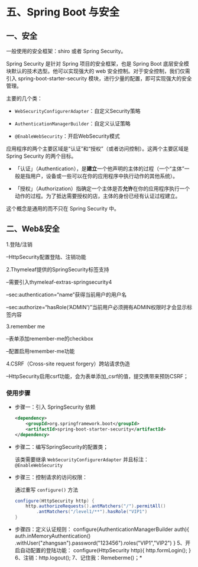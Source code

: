 # 五、Spring Boot 与安全

## 一、安全

一般使用的安全框架：shiro 或者 Spring Security。

Spring Security 是针对 Spring 项目的安全框架，也是 Spring Boot 底层安全模块默认的技术选型。他可以实现强大的 web 安全控制。对于安全控制，我们仅需引入 spring-boot-starter-security 模块，进行少量的配置，即可实现强大的安全管理。

 主要的几个类：

- `WebSecurityConfigurerAdapter`：自定义Security策略

- `AuthenticationManagerBuilder`：自定义认证策略

- `@EnableWebSecurity`：开启WebSecurity模式



应用程序的两个主要区域是“认证”和“授权”（或者访问控制）。这两个主要区域是 Spring Security 的两个目标。

- 「认证」（Authentication），是**建立**一个他声明的主体的过程（一个“主体”一般是指用户，设备或一些可以在你的应用程序中执行动作的其他系统）。

- 「授权」（Authorization）指确定一个主体是否**允许**在你的应用程序执行一个动作的过程。为了抵达需要授权的店，主体的身份已经有认证过程建立。

这个概念是通用的而不只在 Spring Security 中。

## 二、Web&安全 

1.登陆/注销

–HttpSecurity配置登陆、注销功能

2.Thymeleaf提供的SpringSecurity标签支持

–需要引入thymeleaf-extras-springsecurity4

–sec:authentication=“name”获得当前用户的用户名

–sec:authorize=“hasRole(‘ADMIN’)”当前用户必须拥有ADMIN权限时才会显示标签内容

3.remember me

–表单添加remember-me的checkbox

–配置启用remember-me功能

4.CSRF（Cross-site request forgery）跨站请求伪造

–HttpSecurity启用csrf功能，会为表单添加_csrf的值，提交携带来预防CSRF；





### 使用步骤

- 步骤一：引入 SpringSecurity 依赖

    ```xml
    <dependency>
        <groupId>org.springframework.boot</groupId>
        <artifactId>spring-boot-starter-security</artifactId>
    </dependency>
    ```

- 步骤二：编写SpringSecurity的配置类；

    该类需要继承 `WebSecurityConfigurerAdapter` 并且标注：`@EnableWebSecurity`

- 步骤三：控制请求的访问权限：

    通过重写 `configure()` 方法

    ```java
    configure(HttpSecurity http) {
        http.authorizeRequests().antMatchers("/").permitAll()
            .antMatchers("/level1/**").hasRole("VIP1")
    }
    ```

- 步骤四：定义认证规则：
        configure(AuthenticationManagerBuilder auth){
          auth.inMemoryAuthentication()
           .withUser("zhangsan").password("123456").roles("VIP1","VIP2")
        }
     5、开启自动配置的登陆功能：
        configure(HttpSecurity http){
          http.formLogin();
        }
     6、注销：http.logout();
     7、记住我：Remeberme()；*
